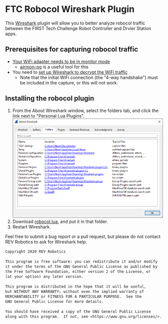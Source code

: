 # FTC Robocol Wireshark Plugin
This [Wireshark](https://www.wireshark.org/) plugin will allow you to better analyze robocol traffic between the FIRST
Tech Challenge Robot Controller and Drvier Station apps.

## Prerequisites for capturing robocol traffic
* [Your WiFi adapter needs to be in monitor mode](https://wiki.wireshark.org/CaptureSetup/WLAN#Turning_on_monitor_mode)
    * [airmon-ng](https://www.aircrack-ng.org/doku.php?id=airmon-ng) is a useful tool for this
* You need to [set up Wireshark to decrypt the WiFi traffic](https://wiki.wireshark.org/HowToDecrypt802.11)
    * Note that the initial WiFi connection (the "4-way handshake") must be included in the capture, or this will not work.
    
## Installing the robocol plugin
1. From the About Wireshark window, select the folders tab, and click the link next to "Personal Lua Plugins".
    ![wireshark about dialog, folders tab](assets/Wireshark-Folders.png)
2. Download <a href="https://raw.githubusercontent.com/REVrobotics/FTC-robocol-Wireshark-plugin/master/robocol.lua" download>
robocol.lua</a>, and put it in that folder.
3. Restart Wireshark.

Feel free to submit a bug report or a pull request, but please do not contact REV Robotics to ask for Wireshark help.

```
Copyright 2020 REV Robotics

This program is free software: you can redistribute it and/or modify
it under the terms of the GNU General Public License as published by
the Free Software Foundation, either version 2 of the License, or
(at your option) any later version.

This program is distributed in the hope that it will be useful,
but WITHOUT ANY WARRANTY; without even the implied warranty of
MERCHANTABILITY or FITNESS FOR A PARTICULAR PURPOSE.  See the
GNU General Public License for more details.

You should have received a copy of the GNU General Public License
along with this program.  If not, see <https://www.gnu.org/licenses/>.
```
